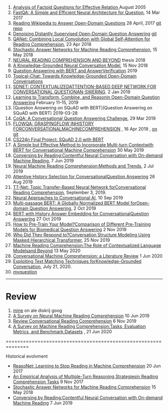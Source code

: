 1. [Analysis of Factoid Questions for Effective Relation ](https://dl.acm.org/doi/pdf/10.1145/1076034.1076131)   August 2005
2. [FastQA: A Simple and Efficient Neural Architecture for Question](https://arxiv.org/pdf/1703.04816v1.pdf), 14 Mar 2017
4. [Reading Wikipedia to Answer Open-Domain Questions](https://arxiv.org/pdf/1704.00051.pdf)  28 April, 2017  [git repo](https://github.com/facebookresearch/DrQA)
5. [Denoising Distantly Supervised Open-Domain Question Answering](https://www.aclweb.org/anthology/P18-1161.pdf) [git](https://github.com/thunlp/OpenQA)
6. [QANet: Combining Local Convolution with Global Self-Attention for Reading Comprehension](https://arxiv.org/pdf/1804.09541.pdf), 23 Apr 2018
7. [Stochastic Answer Networks for Machine Reading Comprehension](https://arxiv.org/pdf/1712.03556.pdf),  15 May 2018
8. [NEURAL READING COMPREHENSION AND BEYOND](https://www.cs.princeton.edu/~danqic/papers/thesis.pdf) thesis 2018
9. [A Knowledge-Grounded Neural Conversation Model](https://arxiv.org/pdf/1702.01932.pdf), 15 Nov 2018
10. [Question Answering with BERT and AnswerVerification](https://web.stanford.edu/class/archive/cs/cs224n/cs224n.1194/reports/default/15763476.pdf)  2019
11. [Topical-Chat: Towards Knowledge-Grounded Open-Domain Conversations](https://www.isca-speech.org/archive/Interspeech_2019/pdfs/3079.pdf)
12. [SDNET:  CONTEXTUALIZEDATTENTION-BASED DEEP NETWORK   FOR CONVERSATIONAL QUESTIONAN-SWERING](https://arxiv.org/pdf/1812.03593.pdf).  2 Jan 2019
13. [Learning to Transform, Combine, and Reasonin Open-Domain Question Answering](https://dl.acm.org/doi/pdf/10.1145/3289600.3291012)  February 11–15, 2019
14. [Question Answering on SQuAD with BERT](Question Answering on SQuAD with BERT) 2019-03-28
15. [CoQA: A Conversational Question Answering Challenge](https://arxiv.org/pdf/1808.07042.pdf), 29 Mar 2019
16. [FLOWQA: GRASPINGFLOW INHISTORY FORCONVERSATIONALMACHINECOMPREHENSION](https://arxiv.org/pdf/1810.06683.pdf) , 16 Apr 2019 ,  [   on git](https://github.com/momohuang/FlowQA)
17. [CS224n Final Project: SQuAD 2.0 with BERT](https://web.stanford.edu/class/archive/cs/cs224n/cs224n.1194/reports/default/15791990.pdf)
18. [A Simple but Effective Method to Incorporate Multi-turn Contextwith BERT for Conversational Machine Comprehension](https://arxiv.org/pdf/1905.12848.pdf) 30 May 2019
19. [Conversing by Reading:Contentful Neural Conversation with On-demand Machine Reading](https://arxiv.org/pdf/1906.02738.pdf), 7 Jun 2019
20. [Neural Machine Reading Comprehension:Methods and Trends](https://arxiv.org/pdf/1907.01118v1.pdf), 2 Jul 2019
21. [Attentive History Selection for ConversationalQuestion Answering](https://dl.acm.org/doi/pdf/10.1145/3357384.3357905) 26 Aug 2019
22. [TT-Net: Topic Transfer-Based Neural Network forConversational Reading Comprehension](https://ieeexplore.ieee.org/stamp/stamp.jsp?tp=&arnumber=8805064), September 3, 2019.
23. [Neural Approaches to Conversational AI](https://arxiv.org/pdf/1809.08267.pdf), 10 Sep 2019
24. [Multi-passage BERT: A Globally Normalized BERT Model forOpen-domain Question Answering](https://arxiv.org/pdf/1908.08167.pdf), 2 Oct 2019
25. [BERT with History Answer Embedding for ConversationalQuestion Answering](https://arxiv.org/pdf/1905.05412.pdf) 27 Oct 2019
26. [How to Pre-Train Your Model?Comparison of Different Pre-Training Models for Biomedical Question Answering](https://arxiv.org/pdf/1911.00712.pdf) 2 Nov 2019
27. [Who Did They Respond to?Conversation Structure Modeling Using Masked Hierarchical Transformer](https://arxiv.org/pdf/1911.10666.pdf), 25 Nov 2019
28. [Machine Reading Comprehension:The Role of Contextualized Language Modelsand Beyond](https://arxiv.org/pdf/2005.06249.pdf)   13 May 2020
29. [Conversational Machine Comprehension: a Literature Review](https://arxiv.org/pdf/2006.00671.pdf) 1 Jun 2020
30. [Exploiting Text Matching Techniques forKnowledge-Grounded Conversation](https://ieeexplore.ieee.org/stamp/stamp.jsp?tp=&arnumber=9136717), July 21, 2020.
31. [myquestion](https://ai.stackexchange.com/questions/24547/fine-tune-bert-to-get-contexualized-embedding)

----
# Review

1. [mine](https://docs.google.com/spreadsheets/d/1K897Gt-9NxbkV-uWa_YdX0miB-TLe6SFn0GXY-k6kmo/edit#gid=0) on ale diskrij goog
2. [A Survey on Neural Machine Reading Comprehension](https://arxiv.org/pdf/1906.03824.pdf)  10 Jun 2019
3. [Review Conversational Reading Comprehension](https://arxiv.org/pdf/1902.00821.pdf) 6 Nov 2019
4. [A Survey on Machine Reading Comprehension:Tasks, Evaluation Metrics, and Benchmark Datasets](https://arxiv.org/pdf/2006.11880v1.pdf) , 21 Jun 2020



==============================================================

Historical evolvment
* [ReasoNet: Learning to Stop Reading in Machine Comprehension](https://arxiv.org/pdf/1609.05284.pdf) 20 Jun 2017
* [An Empirical Analysis of Multiple-Turn Reasoning Strategiesin Reading Comprehension Tasks](https://arxiv.org/pdf/1711.03230.pdf) 9 Nov 2017
* [Stochastic Answer Networks for Machine Reading Comprehension](https://arxiv.org/pdf/1712.03556.pdf) 15 May 2018
* [Conversing by Reading:Contentful Neural Conversation with On-demand Machine Reading](https://arxiv.org/pdf/1906.02738.pdf) 7 Jun 2019

